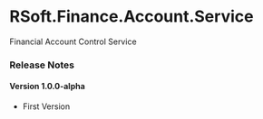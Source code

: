 # RSoft.Finance.Account.Service

Financial Account Control Service

### Release Notes

#### Version 1.0.0-alpha
- First Version